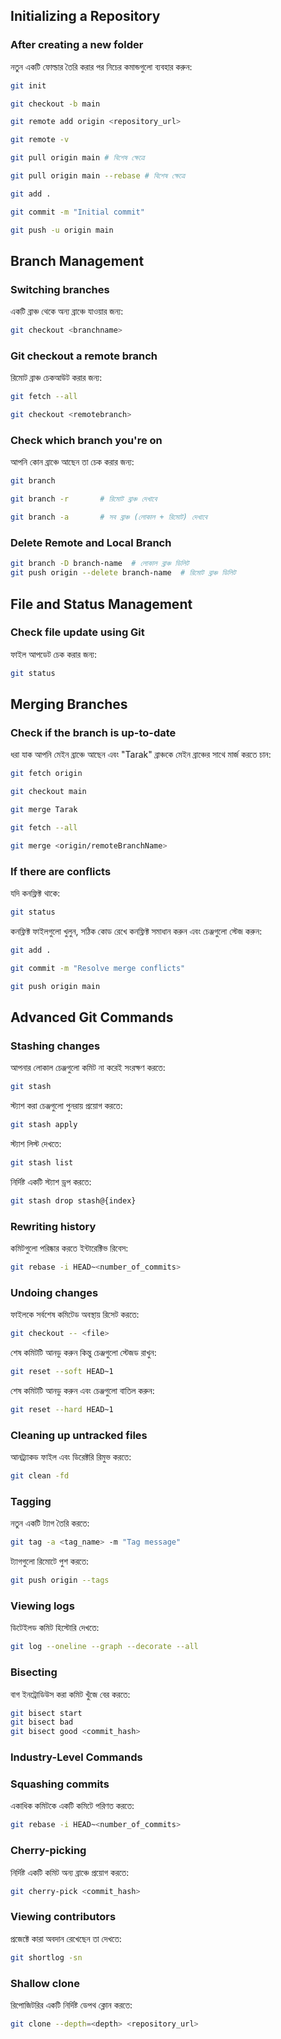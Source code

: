 ## Initializing a Repository
### After creating a new folder
নতুন একটি ফোল্ডার তৈরি করার পর নিচের কমান্ডগুলো ব্যবহার করুন:
```bash
git init
```
```bash
git checkout -b main
```
```bash
git remote add origin <repository_url>
```
```bash
git remote -v
```
```bash
git pull origin main # বিশেষ ক্ষেত্রে
```
```bash
git pull origin main --rebase # বিশেষ ক্ষেত্রে
```
```bash
git add .
```
```bash
git commit -m "Initial commit"
```
```bash
git push -u origin main
```

## Branch Management
### Switching branches
একটি ব্রাঞ্চ থেকে অন্য ব্রাঞ্চে যাওয়ার জন্য:
```bash
git checkout <branchname>
```

### Git checkout a remote branch
রিমোট ব্রাঞ্চ চেকআউট করার জন্য:
```bash
git fetch --all
```
```bash
git checkout <remotebranch>
```

### Check which branch you're on
আপনি কোন ব্রাঞ্চে আছেন তা চেক করার জন্য:
```bash
git branch
```
```bash
git branch -r       # রিমোট ব্রাঞ্চ দেখাবে
```
```bash
git branch -a       # সব ব্রাঞ্চ (লোকাল + রিমোট) দেখাবে
```
### Delete Remote and Local Branch
```bash
git branch -D branch-name  # লোকাল ব্রাঞ্চ ডিলিট  
git push origin --delete branch-name  # রিমোট ব্রাঞ্চ ডিলিট  
```

## File and Status Management
### Check file update using Git
ফাইল আপডেট চেক করার জন্য:
```bash
git status
```

## Merging Branches
### Check if the branch is up-to-date
ধরা যাক আপনি মেইন ব্রাঞ্চে আছেন এবং "Tarak" ব্রাঞ্চকে মেইন ব্রাঞ্চের সাথে মার্জ করতে চান:
```bash
git fetch origin
```
```bash
git checkout main
```
```bash
git merge Tarak
```
```bash
git fetch --all
```
```bash
git merge <origin/remoteBranchName>
```

### If there are conflicts
যদি কনফ্লিক্ট থাকে:
```bash
git status
```
কনফ্লিক্ট ফাইলগুলো খুলুন, সঠিক কোড রেখে কনফ্লিক্ট সমাধান করুন এবং চেঞ্জগুলো স্টেজ করুন:
```bash
git add .
```
```bash
git commit -m "Resolve merge conflicts"
```
```bash
git push origin main
```

## Advanced Git Commands
### Stashing changes
আপনার লোকাল চেঞ্জগুলো কমিট না করেই সংরক্ষণ করতে:
```bash
git stash
```
স্ট্যাশ করা চেঞ্জগুলো পুনরায় প্রয়োগ করতে:
```bash
git stash apply
```
স্ট্যাশ লিস্ট দেখতে:
```bash
git stash list
```
নির্দিষ্ট একটি স্ট্যাশ ড্রপ করতে:
```bash
git stash drop stash@{index}
```

### Rewriting history
কমিটগুলো পরিষ্কার করতে ইন্টারেক্টিভ রিবেস:
```bash
git rebase -i HEAD~<number_of_commits>
```

### Undoing changes
ফাইলকে সর্বশেষ কমিটেড অবস্থায় রিসেট করতে:
```bash
git checkout -- <file>
```
শেষ কমিটটি আনডু করুন কিন্তু চেঞ্জগুলো স্টেজড রাখুন:
```bash
git reset --soft HEAD~1
```
শেষ কমিটটি আনডু করুন এবং চেঞ্জগুলো বাতিল করুন:
```bash
git reset --hard HEAD~1
```

### Cleaning up untracked files
আনট্র্যাকড ফাইল এবং ডিরেক্টরি রিমুভ করতে:
```bash
git clean -fd
```

### Tagging
নতুন একটি ট্যাগ তৈরি করতে:
```bash
git tag -a <tag_name> -m "Tag message"
```
ট্যাগগুলো রিমোটে পুশ করতে:
```bash
git push origin --tags
```

### Viewing logs
ডিটেইলড কমিট হিস্টোরি দেখতে:
```bash
git log --oneline --graph --decorate --all
```

### Bisecting
বাগ ইনট্রোডিউস করা কমিট খুঁজে বের করতে:
```bash
git bisect start
git bisect bad
git bisect good <commit_hash>
```

### Industry-Level Commands
### Squashing commits
একাধিক কমিটকে একটি কমিটে পরিণত করতে:
```bash
git rebase -i HEAD~<number_of_commits>
```

### Cherry-picking
নির্দিষ্ট একটি কমিট অন্য ব্রাঞ্চে প্রয়োগ করতে:
```bash
git cherry-pick <commit_hash>
```

### Viewing contributors
প্রজেক্টে কারা অবদান রেখেছেন তা দেখতে:
```bash
git shortlog -sn
```

### Shallow clone
রিপোজিটরির একটি নির্দিষ্ট ডেপথ ক্লোন করতে:
```bash
git clone --depth=<depth> <repository_url>
```